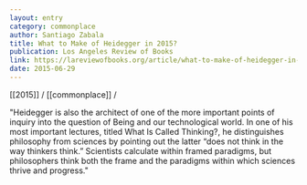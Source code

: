 ```yaml
---
layout: entry
category: commonplace
author: Santiago Zabala
title: What to Make of Heidegger in 2015?
publication: Los Angeles Review of Books
link: https://lareviewofbooks.org/article/what-to-make-of-heidegger-in-2015/
date: 2015-06-29
---
```


[[2015]] / [[commonplace]] / 

"Heidegger is also the architect of one of the more important points of inquiry into the question of Being and our technological world. In one of his most important lectures, titled What Is Called Thinking?, he distinguishes philosophy from sciences by pointing out the latter “does not think in the way thinkers think.” Scientists calculate within framed paradigms, but philosophers think both the frame and the paradigms within which sciences thrive and progress."
 
 
